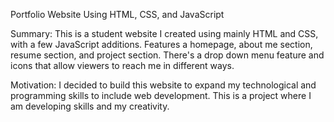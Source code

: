 Portfolio Website Using HTML, CSS, and JavaScript 

Summary: 
This is a student website I created using mainly HTML and CSS, with a few JavaScript additions. Features a homepage, about me section, resume section, and project section. There's a drop down menu feature and icons that allow viewers to reach me in different ways. 

Motivation: 
I decided to build this website to expand my technological and programming skills to include web development. This is a project where I am developing skills and my creativity.
